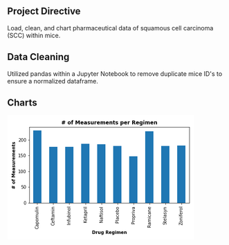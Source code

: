 ## Project Directive
Load, clean, and chart pharmaceutical data of squamous cell carcinoma (SCC) within mice.

## Data Cleaning
Utilized pandas within a Jupyter Notebook to remove duplicate mice ID's to ensure a normalized dataframe.

## Charts
![Screenshot](images/measurements_regimen.png)
